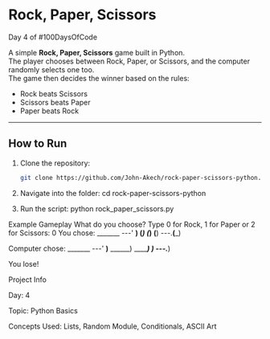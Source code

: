 # Rock, Paper, Scissors

Day 4 of #100DaysOfCode

A simple **Rock, Paper, Scissors** game built in Python.  
The player chooses between Rock, Paper, or Scissors, and the computer randomly selects one too.  
The game then decides the winner based on the rules:

- Rock beats Scissors
- Scissors beats Paper
- Paper beats Rock

---

## How to Run
1. Clone the repository:
   ```bash
   git clone https://github.com/John-Akech/rock-paper-scissors-python.git

2. Navigate into the folder:
cd rock-paper-scissors-python

3. Run the script:
python rock_paper_scissors.py

Example Gameplay
What do you choose? Type 0 for Rock, 1 for Paper or 2 for Scissors:
0
You chose:
    _______
---'   ____)
      (_____)
      (_____)
      (____)
---.__(___)

Computer chose:
    _______
---'   ____)____
          ______)
          _______)
         _______)
---.__________)

You lose!

Project Info

Day: 4

Topic: Python Basics

Concepts Used: Lists, Random Module, Conditionals, ASCII Art